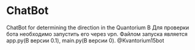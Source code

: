 # ChatBot
ChatBot for determining the direction in the Quantorium
В
Для проверки бота необходимо запустить его через vpn. Файлом запуска является app.py(В версии 0.1), main.py(В версии 0). @Kvantorium15bot
